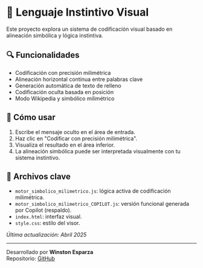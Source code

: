 # 🧠 Lenguaje Instintivo Visual

Este proyecto explora un sistema de codificación visual basado en alineación simbólica y lógica instintiva.

## 🔍 Funcionalidades

- Codificación con precisión milimétrica
- Alineación horizontal continua entre palabras clave
- Generación automática de texto de relleno
- Codificación oculta basada en posición
- Modo Wikipedia y simbólico milimétrico

## 🚀 Cómo usar

1. Escribe el mensaje oculto en el área de entrada.
2. Haz clic en "Codificar con precisión milimétrica".
3. Visualiza el resultado en el área inferior.
4. La alineación simbólica puede ser interpretada visualmente con tu sistema instintivo.

## 💾 Archivos clave

- `motor_simbolico_milimetrico.js`: lógica activa de codificación milimétrica.
- `motor_simbolico_milimetrico_COPILOT.js`: versión funcional generada por Copilot (respaldo).
- `index.html`: interfaz visual.
- `style.css`: estilo del visor.

_Última actualización: Abril 2025_

---

Desarrollado por **Winston Esparza**  
Repositorio: [GitHub](https://github.com/intuit44/lenguaje_instintivo_web)
